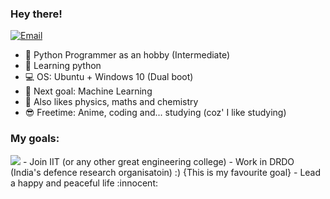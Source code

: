 
### Hey there!

[![Email](https://img.shields.io/badge/Email-Contact-red?style=for-the-badge&logo=gmail)](mailto:iamsatvik2@gmail.com.com)

- :snake: Python Programmer as an hobby (Intermediate)
- :microscope: Learning python
- :computer: OS: Ubuntu + Windows 10 (Dual boot)
- :robot: Next goal: Machine Learning
- :apple: Also likes physics, maths and chemistry
- :sunglasses: Freetime: Anime, coding and... studying (coz' I like studying)

 ### My goals:
 <img vertical-align="right" src="https://github-readme-stats.vercel.app/api/top-langs/?username=Risen54&theme=radical&hide=C++&layout=compact">
 - Join IIT (or any other great engineering college)
 - Work in DRDO (India's defence research organisatoin) :) {This is my favourite goal}
 - Lead a happy and peaceful life :innocent:
 
